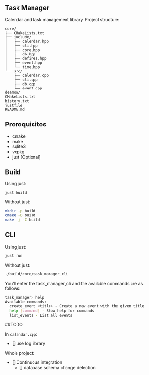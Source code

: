 ## Task Manager

Calendar and task management library. Project structure:

```
core/
├── CMakeLists.txt
├── include/
│   ├── calendar.hpp
│   ├── cli.hpp
│   ├── core.hpp
│   ├── db.hpp
│   ├── defines.hpp
│   ├── event.hpp
│   └── time.hpp
└── src/
    ├── calendar.cpp
    ├── cli.cpp
    ├── db.cpp
    └── event.cpp
deamon/
CMakeLists.txt
history.txt
justfile
README.md

```

## Prerequisites

- cmake
- make
- sqlite3
- vcpkg
- just \[Optional\]

## Build

Using just:

```bash
just build
```

Without just:

```bash
mkdir -p build
cmake -B build
make -j -C build
```

## CLI

Using just:

```bash
just run
```

Without just:

```bash
./build/core/task_manager_cli
```

You'll enter the task_manager_cli and the available commands are as follows:

```bash
task_manager> help
Available commands:
  create_event <title> - Create a new event with the given title
  help [command] - Show help for commands
  list_events - List all events

```

##TODO

In `calendar.cpp`:

- [] use log library

Whole project:

- [] Continuous integration
  - [] database schema change detection

